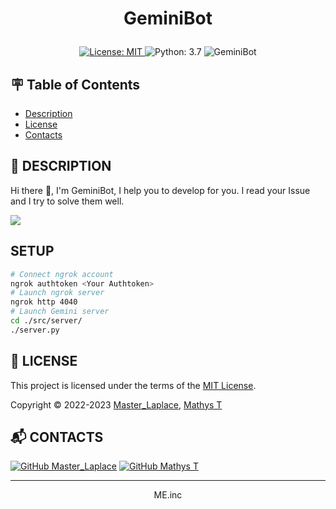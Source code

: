 # <p align="center">GeminiBot</p>

<p align="center">
    <a href="https://github.com/GeminiBot/GeminiBot/blob/main/LICENSE">
        <img src="https://img.shields.io/badge/License-MIT-brightgreen.svg?style=for-the-badge" alt="License: MIT">
    </a><a>
        <img src="https://img.shields.io/badge/python-version?style=for-the-badge" alt="Python: 3.7">
    </a><a>
        <img src="https://komarev.com/ghpvc/?username=GeminiBot&label=Profile%20views&color=0e75b6&style=for-the-badge" alt="GeminiBot"/>
    </a>
</p>


## :placard: Table of Contents
- [Description](#description)
- [License](#license)
- [Contacts](#contacts)


<div id='description'/>

## :pencil: **DESCRIPTION**

Hi there 👋, I'm GeminiBot,
I help you to develop for you. I read your Issue and I try to solve them well.

<a href="https://github.com/anuraghazra/github-readme-stats">
  <img src="https://github-readme-stats.vercel.app/api?username=GeminiBot&theme=omni" />
</a>


## **SETUP**

```sh
# Connect ngrok account
ngrok authtoken <Your Authtoken>
# Launch ngrok server
ngrok http 4040
# Launch Gemini server
cd ./src/server/
./server.py
```


<div id='license'/>

## :scroll: **LICENSE**

This project is licensed under the terms of the [MIT License](./LICENSE).

Copyright © 2022-2023 [Master_Laplace](https://github.com/Master_Laplace), [Mathys T](https://github.com/M7T5M3P)


<div id='contacts'/>

## :mailbox_with_mail: **CONTACTS**

[![GitHub Master_Laplace](https://img.shields.io/github/followers/MasterLaplace?label=MasterLaplace&style=social)](https://github.com/MasterLaplace)
[![GitHub Mathys T](https://img.shields.io/github/followers/M7T5M3P?label=MathysT&style=social)](https://github.com/M7T5M3P)

---
<p align="center">ME.inc</p>
